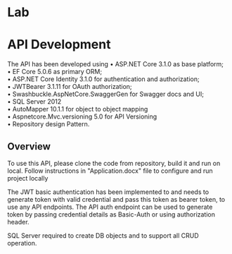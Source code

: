 # Lab

# API Development
The API has been developed using
•	ASP.NET Core 3.1.0 as base platform; <br/>
•	EF Core 5.0.6 as primary ORM;<br/>
•	ASP.NET Core Identity 3.1.0 for authentication and authorization;<br/>
•	JWTBearer  3.1.11 for OAuth authorization;<br/>
•	Swashbuckle.AspNetCore.SwaggerGen for Swagger docs and UI;<br/>
•	SQL Server 2012 <br/>
•	AutoMapper 10.1.1 for object to object mapping <br/>
•	Aspnetcore.Mvc.versioning 5.0 for API Versioning <br/>
•	Repository design Pattern. <br/>


## Overview

To use this API, please clone the code from repository, build it and run on local. Follow instructions in "Application.docx" file to configure and run project locally 

The JWT basic authentication has been implemented to and needs to generate token with valid credential and pass this token as bearer token, to use any API endpoints. The API auth endpoint can be used to generate token by passing credential details as Basic-Auth or using authorization header.

SQL Server required to create DB objects and to support all CRUD operation.


